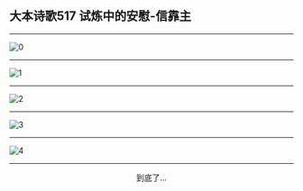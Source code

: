 
## 大本诗歌517 试炼中的安慰-信靠主
        
<div id="aplayer0"></div>

---

<img alt="0" data-original="/data/d0517/0">

---

<img alt="1" data-original="/data/d0517/1">

---

<img alt="2" data-original="/data/d0517/2">

---

<img alt="3" data-original="/data/d0517/3">

---

<img alt="4" data-original="/data/d0517/4">

---

<p style="text-align: center">到底了...</p>

<script src="/js/dist-view.js"></script>

<script>
MAIN.id = 'd0517';
        
const ap0 = new APlayer({
    container: document.getElementById('aplayer0'),
    volume: 1,
    loop: 'none',
    preload: 'none',
    audio: [{
        name: '大本诗歌517.mp3',
        artist: '大本诗歌',
        url: 'https://res.wx.qq.com/voice/getvoice?mediaid=MzI0NTk3MDM5M18yMjQ3NDk0MDAx',
        cover: '/favicon'
    }]
});
</script>
